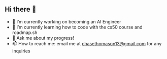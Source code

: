 ## Hi there 👋 ##

<!--
**Tackk6/Tackk6** is a ✨ _special_ ✨ repository because its `README.md` (this file) appears on your GitHub profile.

Here are some ideas to get you started:
-->
- 🔭 I’m currently working on becoming an AI Engineer
- 🌱 I’m currently learning how to code with the cs50 course and roadmap.sh
- 💬 Ask me about my progress!
- 📫 How to reach me: email me at chasethomason13@gmail.com for any inquiries
